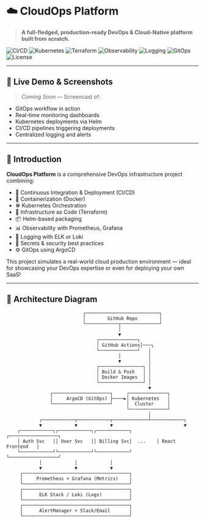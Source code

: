 # ☁️ CloudOps Platform

> **A full-fledged, production-ready DevOps & Cloud-Native platform built from scratch.**

![CI/CD](https://img.shields.io/github/workflow/status/your-org/cloudops-platform/CI)
![Kubernetes](https://img.shields.io/badge/Kubernetes-ready-blue.svg)
![Terraform](https://img.shields.io/badge/IaC-Terraform-%235835CC)
![Observability](https://img.shields.io/badge/Monitoring-Prometheus%20%26%20Grafana-orange)
![Logging](https://img.shields.io/badge/Logging-ELK%20or%20Loki-yellow)
![GitOps](https://img.shields.io/badge/GitOps-ArgoCD-red)
![License](https://img.shields.io/github/license/your-org/cloudops-platform)

---

## 📸 Live Demo & Screenshots

> _Coming Soon_ — Screencast of:
- GitOps workflow in action
- Real-time monitoring dashboards
- Kubernetes deployments via Helm
- CI/CD pipelines triggering deployments
- Centralized logging and alerts

---

## 🚀 Introduction

**CloudOps Platform** is a comprehensive DevOps infrastructure project combining:
- 🔁 Continuous Integration & Deployment (CI/CD)
- 🐳 Containerization (Docker)
- ☸️ Kubernetes Orchestration
- 🧱 Infrastructure as Code (Terraform)
- 📦 Helm-based packaging
- 📊 Observability with Prometheus, Grafana
- 📄 Logging with ELK or Loki
- 🔐 Secrets & security best practices
- ⚙️ GitOps using ArgoCD

This project simulates a real-world cloud production environment — ideal for showcasing your DevOps expertise or even for deploying your own SaaS!

---

## 🧠 Architecture Diagram
```plaintext
                            ┌───────────────────────────┐
                            │        GitHub Repo        │
                            └────────────┬──────────────┘
                                         │
                                         ▼
                                 ┌──────────────┐
                                 │ GitHub Actions│───┐
                                 └──────────────┘   │
                                         │          │
                                         ▼          │
                                 ┌────────────────┐ │
                                 │ Build & Push   │ │
                                 │ Docker Images  │ │
                                 └────────────────┘ │
                                                    ▼
                ┌─────────────────────┐     ┌──────────────┐
                │     ArgoCD (GitOps) ├────►│ Kubernetes   │
                └─────────────────────┘     │  Cluster     │
                                            └──────────────┘
                                                    │
            ┌────────────┬────────────┬─────────────┴────────────┐
            ▼            ▼            ▼                          ▼
    ┌────────────┐┌────────────┐┌────────────┐         ┌──────────────────┐
    │ Auth Svc   ││ User Svc   ││ Billing Svc│  ...    │ React Frontend   │
    └────────────┘└────────────┘└────────────┘         └──────────────────┘
            │            │            │
            ▼            ▼            ▼
     ┌───────────────────────────────────────┐
     │     Prometheus + Grafana (Metrics)    │
     └───────────────────────────────────────┘
     ┌───────────────────────────────────────┐
     │      ELK Stack / Loki (Logs)          │
     └───────────────────────────────────────┘
     ┌───────────────────────────────────────┐
     │      AlertManager + Slack/Email       │
     └───────────────────────────────────────┘

```